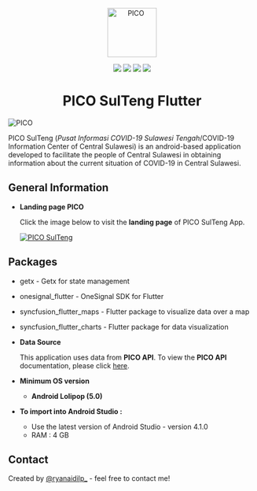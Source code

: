 ﻿<p align="center">
  <img src="https://banuacoders.com/app/pico/logo.png"  width="100" height="100" alt="PICO"/>
</p>

<p align="center">
<img src="https://img.shields.io/github/stars/ryanaidilp/PICO_SULTENG_FLUTTER?style=plastic&color=yellow"/>
<img src="https://img.shields.io/github/downloads/ryanaidilp/PICO_SULTENG_FLUTTER/total?color=blue&style=plastic"/>
<img src="https://img.shields.io/github/forks/ryanaidilp/PICO_SULTENG_FLUTTER?color=green&style=plastic"/>
<img src="https://img.shields.io/github/v/release/ryanaidilp/PICO_SULTENG_FLUTTER?color=red&style=plastic"/>
</p>

<h1 align="center"> PICO SulTeng Flutter </h1>


![PICO](https://i.ibb.co/P4s0cXg/pico-banner.png)

PICO SulTeng (*Pusat Informasi COVID-19 Sulawesi Tengah*/COVID-19 Information Center of Central Sulawesi) is an android-based application developed to facilitate the people of Central Sulawesi in obtaining information about the current situation of COVID-19 in Central Sulawesi.

## General Information

* **Landing page PICO**  

  Click the image below to visit the **landing page** of PICO SulTeng App.
  
  [![PICO SulTeng](https://i.ibb.co/CzjGZ3J/image.png)](https://banuacoders.com/app/pico)

## Packages

* getx - Getx for state management
* onesignal_flutter - OneSignal SDK for Flutter
* syncfusion_flutter_maps - Flutter package to visualize data over a map
* syncfusion_flutter_charts - Flutter package for data visualization

* **Data Source**

  This application uses data from **PICO API**. To view the **PICO API** documentation, please click [here](https://github.com/ryanaidilp/PICO_SULTENG_API).
* **Minimum OS version**

  * **Android Lolipop (5.0)**

* **To import into Android Studio :**
  * Use the latest version of Android Studio - version 4.1.0
  * RAM :  4 GB

## Contact

Created by [@ryanaidilp_](https://linkedin.com/in/ryanaidilp) - feel free to contact me!
